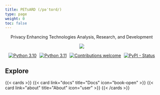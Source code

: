 ```yaml
---
title: PETsARD (/pəˈtɑrd/)
type: page
weight: 0
toc: false
---
```


<p style="text-align:center">
  Privacy Enhancing Technologies Analysis, Research, and Development
</p>

<p align="center"><img src="/petsard/images/PETsARD-logo.png"></p>

<div style="display: flex; justify-content: center; flex-wrap: nowrap; gap: 10px;">
  <a href="https://www.python.org/"><img src="https://img.shields.io/badge/python-v3.10-blue.svg" alt="Python 3.10"></a>
  <a href="https://www.python.org/"><img src="https://img.shields.io/badge/python-v3.11-blue.svg" alt="Python 3.11"></a>
  <a href="https://github.com/your-username/petsard/graphs/contributors"><img src="https://img.shields.io/badge/contributions-welcome-orange.svg" alt="Contributions welcome"></a>
  <a href="https://pypi.org/project/petsard/"><img src="https://img.shields.io/pypi/status/petsard" alt="PyPI - Status"></a>
</div>

## Explore

{{< cards >}}
{{< card link="docs" title="Docs" icon="book-open" >}}
{{< card link="about" title="About" icon="user" >}}
{{< /cards >}}